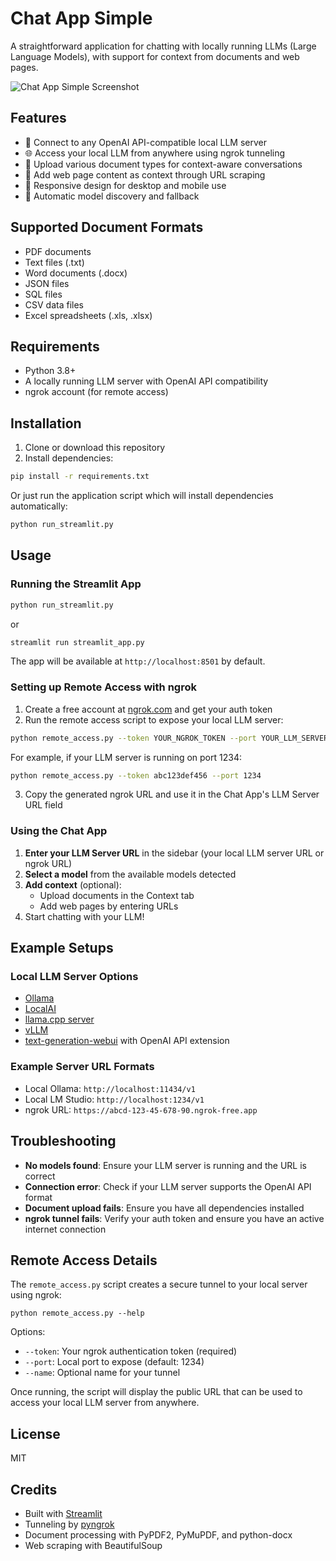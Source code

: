 # Chat App Simple

A straightforward application for chatting with locally running LLMs (Large Language Models), with support for context from documents and web pages.

![Chat App Simple Screenshot](https://github.com/charm-tex/streamlit-jupyterchat/raw/master/assets/app-banner.png)

## Features

- 🤖 Connect to any OpenAI API-compatible local LLM server
- 🌐 Access your local LLM from anywhere using ngrok tunneling
- 📄 Upload various document types for context-aware conversations
- 🔗 Add web page content as context through URL scraping
- 📱 Responsive design for desktop and mobile use
- 🧠 Automatic model discovery and fallback

## Supported Document Formats

- PDF documents
- Text files (.txt)
- Word documents (.docx)
- JSON files
- SQL files
- CSV data files
- Excel spreadsheets (.xls, .xlsx)

## Requirements

- Python 3.8+
- A locally running LLM server with OpenAI API compatibility
- ngrok account (for remote access)

## Installation

1. Clone or download this repository
2. Install dependencies:

```bash
pip install -r requirements.txt
```

Or just run the application script which will install dependencies automatically:

```bash
python run_streamlit.py
```

## Usage

### Running the Streamlit App

```bash
python run_streamlit.py
```

or

```bash
streamlit run streamlit_app.py
```

The app will be available at `http://localhost:8501` by default.

### Setting up Remote Access with ngrok

1. Create a free account at [ngrok.com](https://ngrok.com) and get your auth token
2. Run the remote access script to expose your local LLM server:

```bash
python remote_access.py --token YOUR_NGROK_TOKEN --port YOUR_LLM_SERVER_PORT
```

For example, if your LLM server is running on port 1234:

```bash
python remote_access.py --token abc123def456 --port 1234
```

3. Copy the generated ngrok URL and use it in the Chat App's LLM Server URL field

### Using the Chat App

1. **Enter your LLM Server URL** in the sidebar (your local LLM server URL or ngrok URL)
2. **Select a model** from the available models detected
3. **Add context** (optional):
   - Upload documents in the Context tab
   - Add web pages by entering URLs
4. Start chatting with your LLM!

## Example Setups

### Local LLM Server Options

- [Ollama](https://ollama.com/)
- [LocalAI](https://localai.io/)
- [llama.cpp server](https://github.com/ggerganov/llama.cpp/blob/master/examples/server/README.md)
- [vLLM](https://docs.vllm.ai/en/latest/serving/openai_compatible_server.html)
- [text-generation-webui](https://github.com/oobabooga/text-generation-webui) with OpenAI API extension

### Example Server URL Formats

- Local Ollama: `http://localhost:11434/v1`
- Local LM Studio: `http://localhost:1234/v1`
- ngrok URL: `https://abcd-123-45-678-90.ngrok-free.app`

## Troubleshooting

- **No models found**: Ensure your LLM server is running and the URL is correct
- **Connection error**: Check if your LLM server supports the OpenAI API format
- **Document upload fails**: Ensure you have all dependencies installed
- **ngrok tunnel fails**: Verify your auth token and ensure you have an active internet connection

## Remote Access Details

The `remote_access.py` script creates a secure tunnel to your local server using ngrok:

```
python remote_access.py --help
```

Options:
- `--token`: Your ngrok authentication token (required)
- `--port`: Local port to expose (default: 1234)
- `--name`: Optional name for your tunnel

Once running, the script will display the public URL that can be used to access your local LLM server from anywhere.

## License

MIT

## Credits

- Built with [Streamlit](https://streamlit.io/)
- Tunneling by [pyngrok](https://pyngrok.readthedocs.io/)
- Document processing with PyPDF2, PyMuPDF, and python-docx
- Web scraping with BeautifulSoup